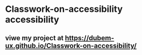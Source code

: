 # Classwork-on-accessibility accessibility 
## viwe my project at https://dubem-ux.github.io/Classwork-on-accessibility/
